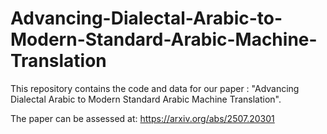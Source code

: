 # Advancing-Dialectal-Arabic-to-Modern-Standard-Arabic-Machine-Translation
This repository contains the code and data for our paper : "Advancing Dialectal Arabic to Modern Standard Arabic Machine Translation".

The paper can be assessed at: https://arxiv.org/abs/2507.20301
